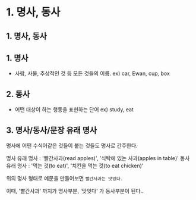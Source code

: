 # 1. 명사, 동사

## 1. 명사, 동사

## 1. 명사

* 사람, 사물, 추상적인 것 등 모든 것들의 이름. ex) car, Ewan, cup, box

## 2. 동사

* 어떤 대상이 하는 행동을 표현하는 단어 ex) study, eat

## 3. 명사/동사/문장 유래 명사

명사에 어떤 수식어같은 것들이 붙는 것들도 명사로 간주한다.

명사 유래 명사 : '빨간사과(read apples)', '식탁에 있는 사과(apples in table)' 동사 유래 명사 : '먹는 것(to eat)', '치킨을 먹는 것(to eat chicken)'

위의 명사 형태로 예문을 만들어보면 `빨간사과는 맛있다.`

이때, '빨간사과' 까지가 명사부분, '맛잇다' 가 동사부분이 된다..
